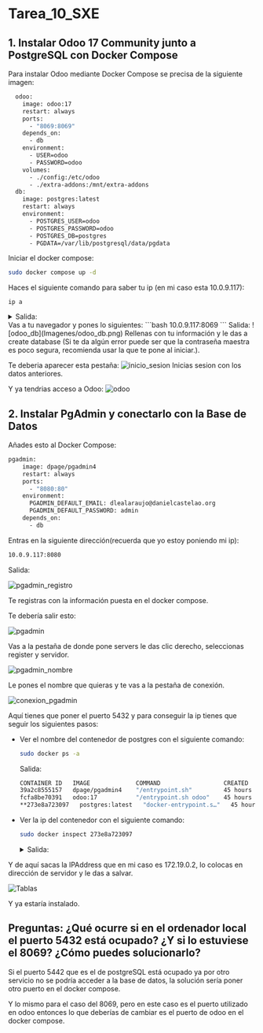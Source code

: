 # Tarea_10_SXE

## 1. Instalar Odoo 17 Community junto a PostgreSQL con Docker Compose

Para instalar Odoo mediante Docker Compose se precisa de la siguiente imagen:
```bash
  odoo:
    image: odoo:17
    restart: always
    ports:
      - "8069:8069"
    depends_on:
      - db
    environment:
      - USER=odoo
      - PASSWORD=odoo
    volumes:
      - ./config:/etc/odoo
      - ./extra-addons:/mnt/extra-addons
  db:
    image: postgres:latest
    restart: always
    environment:
      - POSTGRES_USER=odoo
      - POSTGRES_PASSWORD=odoo
      - POSTGRES_DB=postgres
      - PGDATA=/var/lib/postgresql/data/pgdata
  ```
Iniciar el docker compose:
```bash
sudo docker compose up -d
```
Haces el siguiente comando para saber tu ip (en mi caso esta 10.0.9.117):
```
ip a
```
 <details>
     <summary>Salida:</summary>
   
                  1: lo: <LOOPBACK,UP,LOWER_UP> mtu 65536 qdisc noqueue state UNKNOWN group default qlen 1000
                      link/loopback 00:00:00:00:00:00 brd 00:00:00:00:00:00
                        inet 127.0.0.1/8 scope host lo
                         valid_lft forever preferred_lft forever
                          inet6 ::1/128 scope host 
                         valid_lft forever preferred_lft forever
                  2: enp0s3: <BROADCAST,MULTICAST,UP,LOWER_UP> mtu 1500 qdisc fq_codel state UP group default qlen 1000
                    link/ether 08:00:27:f7:4c:26 brd ff:ff:ff:ff:ff:ff
                    inet 10.0.9.117/24 brd 10.0.9.255 scope global dynamic noprefixroute enp0s3
                       valid_lft 82382sec preferred_lft 82382sec
                    inet6 fe80::1dc6:8ee4:e29c:80e8/64 scope link dadfailed tentative noprefixroute 
                       valid_lft forever preferred_lft forever
                    inet6 fe80::6e28:6de9:d49b:a7f3/64 scope link noprefixroute 
                       valid_lft forever preferred_lft forever
                3: br-c63a9802aae3: <NO-CARRIER,BROADCAST,MULTICAST,UP> mtu 1500 qdisc noqueue state DOWN group default 
                    link/ether 02:42:9f:7b:39:6f brd ff:ff:ff:ff:ff:ff
                    inet 172.18.0.1/16 brd 172.18.255.255 scope global br-c63a9802aae3
                       valid_lft forever preferred_lft forever
                4: docker0: <NO-CARRIER,BROADCAST,MULTICAST,UP> mtu 1500 qdisc noqueue state DOWN group default 
                    link/ether 02:42:43:82:0b:cf brd ff:ff:ff:ff:ff:ff
                    inet 172.17.0.1/16 brd 172.17.255.255 scope global docker0
                       valid_lft forever preferred_lft forever
                5: br-809080e22097: <BROADCAST,MULTICAST,UP,LOWER_UP> mtu 1500 qdisc noqueue state UP group default 
                    link/ether 02:42:53:25:63:57 brd ff:ff:ff:ff:ff:ff
                    inet 172.19.0.1/16 brd 172.19.255.255 scope global br-809080e22097
                       valid_lft forever preferred_lft forever
                    inet6 fe80::42:53ff:fe25:6357/64 scope link 
                       valid_lft forever preferred_lft forever
                13: veth53fd111@if12: <BROADCAST,MULTICAST,UP,LOWER_UP> mtu 1500 qdisc noqueue master br-809080e22097 state UP group default 
                    link/ether f6:80:0c:a1:12:a9 brd ff:ff:ff:ff:ff:ff link-netnsid 0
                    inet6 fe80::f480:cff:fea1:12a9/64 scope link 
                       valid_lft forever preferred_lft forever
                15: veth8015b43@if14: <BROADCAST,MULTICAST,UP,LOWER_UP> mtu 1500 qdisc noqueue master br-809080e22097 state UP group default 
                    link/ether de:5e:73:cf:9a:04 brd ff:ff:ff:ff:ff:ff link-netnsid 1
                    inet6 fe80::dc5e:73ff:fecf:9a04/64 scope link 
                       valid_lft forever preferred_lft forever
                17: vethdff67be@if16: <BROADCAST,MULTICAST,UP,LOWER_UP> mtu 1500 qdisc noqueue master br-809080e22097 state UP group default 
                    link/ether 3a:9d:ff:c9:5f:80 brd ff:ff:ff:ff:ff:ff link-netnsid 2
                    inet6 fe80::389d:ffff:fec9:5f80/64 scope link 
                       valid_lft forever preferred_lft forever
</details>
Vas a tu navegador y pones lo siguientes:
```bash
10.0.9.117:8069
```
Salida:
![odoo_db](Imagenes/odoo_db.png)
Rellenas con tu información y le das a create database (Si te da algún error puede ser que la contraseña maestra es poco segura, recomienda usar la que te pone al iniciar.).


Te deberia aparecer esta pestaña:
![inicio_sesion](Imagenes/inicio_sesion.png)
Inicias sesion con los datos anteriores.


Y ya tendrias acceso a Odoo:
![odoo](Imagenes/odoo.png)

## 2. Instalar PgAdmin y conectarlo con la Base de Datos

Añades esto al Docker Compose:
```bash
pgadmin:
    image: dpage/pgadmin4
    restart: always
    ports:
      - "8080:80"
    environment:
      PGADMIN_DEFAULT_EMAIL: dlealaraujo@danielcastelao.org
      PGADMIN_DEFAULT_PASSWORD: admin
    depends_on:
      - db
```
Entras en la siguiente dirección(recuerda que yo estoy poniendo mi ip):
```bash
10.0.9.117:8080
```
Salida:


![pgadmin_registro](Imagenes/pgadmin_registro.png)


Te registras con la información puesta en el docker compose.


Te debería salir esto:


![pgadmin](Imagenes/pgadmin.png)


Vas a la pestaña de donde pone servers le das clic derecho, seleccionas register y servidor.


![pgadmin_nombre](Imagenes/pgadmin_nombre.png)


Le pones el nombre que quieras y te vas a la pestaña de conexión.


![conexion_pgadmin](Imagenes/conexion_pgadmin.png)


Aquí tienes que poner el puerto 5432 y para conseguir la ip tienes que seguir los siguientes pasos:
  - Ver el nombre del contenedor de postgres con el siguiente comando:
    ```bash
    sudo docker ps -a
    ```
    Salida:
    ```bash
    CONTAINER ID   IMAGE             COMMAND                  CREATED        STATUS             PORTS                                                      NAMES
    39a2c8555157   dpage/pgadmin4    "/entrypoint.sh"         45 hours ago   Up About an hour   443/tcp,        0.0.0.0:8080->80/tcp, [::]:8080->80/tcp           odoo-pgadmin-1
    fcfa8be70391   odoo:17           "/entrypoint.sh odoo"    45 hours ago   Up About an hour                   0.0.0.0:8069->8069/tcp, :::8069->8069/tcp, 8071-8072/tcp   odoo-odoo-1
    **273e8a723097   postgres:latest   "docker-entrypoint.s…"   45 hours ago   Up About an hour   5432/tcp       **
    ```
  - Ver la ip del contenedor con el siguiente comando:
     ```bash
     sudo docker inspect 273e8a723097
     ```
     <details>
     <summary>Salida:</summary>

           [
        {
        "Id": "273e8a723097198a9bfc438811212335b16b86053bb10ac7cc2fc34d1ff06497",
        "Created": "2025-01-13T13:15:20.456421136Z",
        "Path": "docker-entrypoint.sh",
        "Args": [
            "postgres"
        ],
        "State": {
            "Status": "running",
            "Running": true,
            "Paused": false,
            "Restarting": false,
            "OOMKilled": false,
            "Dead": false,
            "Pid": 5433,
            "ExitCode": 0,
            "Error": "",
            "StartedAt": "2025-01-15T09:13:16.983901205Z",
            "FinishedAt": "2025-01-15T09:13:14.009605028Z"
        },
        "Image": "sha256:4bc6cc20ca7a7d56c3cefa8dd618dd6a5419827cef9a1133c49f3156b9436471",
        "ResolvConfPath": "/var/lib/docker/containers/273e8a723097198a9bfc438811212335b16b86053bb10ac7cc2fc34d1ff06497/resolv.conf",
        "HostnamePath": "/var/lib/docker/containers/273e8a723097198a9bfc438811212335b16b86053bb10ac7cc2fc34d1ff06497/hostname",
        "HostsPath": "/var/lib/docker/containers/273e8a723097198a9bfc438811212335b16b86053bb10ac7cc2fc34d1ff06497/hosts",
        "LogPath": "/var/lib/docker/containers/273e8a723097198a9bfc438811212335b16b86053bb10ac7cc2fc34d1ff06497/273e8a723097198a9bfc438811212335b16b86053bb10ac7cc2fc34d1ff06497-json.log",
        "Name": "/odoo-db-1",
        "RestartCount": 0,
        "Driver": "overlay2",
        "Platform": "linux",
        "MountLabel": "",
        "ProcessLabel": "",
        "AppArmorProfile": "docker-default",
        "ExecIDs": null,
        "HostConfig": {
            "Binds": null,
            "ContainerIDFile": "",
            "LogConfig": {
                "Type": "json-file",
                "Config": {}
            },
            "NetworkMode": "odoo_default",
            "PortBindings": {},
            "RestartPolicy": {
                "Name": "always",
                "MaximumRetryCount": 0
            },
            "AutoRemove": false,
            "VolumeDriver": "",
            "VolumesFrom": null,
            "ConsoleSize": [
                0,
                0
            ],
            "CapAdd": null,
            "CapDrop": null,
            "CgroupnsMode": "host",
            "Dns": [],
            "DnsOptions": [],
            "DnsSearch": [],
            "ExtraHosts": [],
            "GroupAdd": null,
            "IpcMode": "private",
            "Cgroup": "",
            "Links": null,
            "OomScoreAdj": 0,
            "PidMode": "",
            "Privileged": false,
            "PublishAllPorts": false,
            "ReadonlyRootfs": false,
            "SecurityOpt": null,
            "UTSMode": "",
            "UsernsMode": "",
            "ShmSize": 67108864,
            "Runtime": "runc",
            "Isolation": "",
            "CpuShares": 0,
            "Memory": 0,
            "NanoCpus": 0,
            "CgroupParent": "",
            "BlkioWeight": 0,
            "BlkioWeightDevice": null,
            "BlkioDeviceReadBps": null,
            "BlkioDeviceWriteBps": null,
            "BlkioDeviceReadIOps": null,
            "BlkioDeviceWriteIOps": null,
            "CpuPeriod": 0,
            "CpuQuota": 0,
            "CpuRealtimePeriod": 0,
            "CpuRealtimeRuntime": 0,
            "CpusetCpus": "",
            "CpusetMems": "",
            "Devices": null,
            "DeviceCgroupRules": null,
            "DeviceRequests": null,
            "MemoryReservation": 0,
            "MemorySwap": 0,
            "MemorySwappiness": null,
            "OomKillDisable": false,
            "PidsLimit": null,
            "Ulimits": null,
            "CpuCount": 0,
            "CpuPercent": 0,
            "IOMaximumIOps": 0,
            "IOMaximumBandwidth": 0,
            "MaskedPaths": [
                "/proc/asound",
                "/proc/acpi",
                "/proc/kcore",
                "/proc/keys",
                "/proc/latency_stats",
                "/proc/timer_list",
                "/proc/timer_stats",
                "/proc/sched_debug",
                "/proc/scsi",
                "/sys/firmware",
                "/sys/devices/virtual/powercap"
            ],
            "ReadonlyPaths": [
                "/proc/bus",
                "/proc/fs",
                "/proc/irq",
                "/proc/sys",
                "/proc/sysrq-trigger"
            ]
        },
        "GraphDriver": {
            "Data": {
                "LowerDir": "/var/lib/docker/overlay2/f7b84619f4dc045872a8e1c3a571f39b880a818287ef71ed46a11db2fe08fa32-init/diff:/var/lib/docker/overlay2/5e77199c23f9e2b3358aa66b5965674f182a4e771e22b4a58a53034067d947e1/diff:/var/lib/docker/overlay2/a4882fe27fb23c76189b2b6dd02d62d501fdca32e88c5e479a09691113d3b252/diff:/var/lib/docker/overlay2/1d527778548792553a5b8731fa8236fc03b4f2518dc94009070b368333aa3390/diff:/var/lib/docker/overlay2/66dbd4e710cd64d36d669f34114901e2e28bd5b770550516a1e32876d5da9e6b/diff:/var/lib/docker/overlay2/001a6bb60b81e5f624ecba8ed34dbbcb1431a670e8e67f38b092c7398a71fe7d/diff:/var/lib/docker/overlay2/3c163d65d09e085ccda62ee8ac991e57dc2de62a05a33735a272273f105317c3/diff:/var/lib/docker/overlay2/d595a637f02260851ba84459e3f8ac9312f22014a2fd4c9e40b4804ea93960d9/diff:/var/lib/docker/overlay2/e5e9e6c015b4cb91368b79535a9aabcf4cd7bf1dc2a5a878c6221078d201d745/diff:/var/lib/docker/overlay2/c68d963f210295ceebf0517920b8274f185fc2f691fb5a0e7def84bc446d9464/diff:/var/lib/docker/overlay2/23602d39f2df725880287fda560c3e60d339ba9504074384381779a354503010/diff:/var/lib/docker/overlay2/68d13e111f910a4cf5600c2f0e1e985c82f743328ceab08e85187ce0dc16d3c0/diff:/var/lib/docker/overlay2/5494beb6c3ce5992ab6483b51ea1fa573a001427750d510b8e069b82004ccbce/diff:/var/lib/docker/overlay2/981f38c466f610c6826dde31a0dd765bda0ed123678611faa2fa1721f8e9fb64/diff:/var/lib/docker/overlay2/a8fe29f88359045152b2394fa79414581aa0263de21660a4ff87057043761b2d/diff",
                "MergedDir": "/var/lib/docker/overlay2/f7b84619f4dc045872a8e1c3a571f39b880a818287ef71ed46a11db2fe08fa32/merged",
                "UpperDir": "/var/lib/docker/overlay2/f7b84619f4dc045872a8e1c3a571f39b880a818287ef71ed46a11db2fe08fa32/diff",
                "WorkDir": "/var/lib/docker/overlay2/f7b84619f4dc045872a8e1c3a571f39b880a818287ef71ed46a11db2fe08fa32/work"
            },
            "Name": "overlay2"
        },
        "Mounts": [
            {
                "Type": "volume",
                "Name": "83397f9097c677c80e8ad2e926eaa498bcd81430cb00408e6d0d50bf91b290f1",
                "Source": "/var/lib/docker/volumes/83397f9097c677c80e8ad2e926eaa498bcd81430cb00408e6d0d50bf91b290f1/_data",
                "Destination": "/var/lib/postgresql/data",
                "Driver": "local",
                "Mode": "",
                "RW": true,
                "Propagation": ""
            }
        ],
        "Config": {
            "Hostname": "273e8a723097",
            "Domainname": "",
            "User": "",
            "AttachStdin": false,
            "AttachStdout": true,
            "AttachStderr": true,
            "ExposedPorts": {
                "5432/tcp": {}
            },
            "Tty": false,
            "OpenStdin": false,
            "StdinOnce": false,
            "Env": [
                "POSTGRES_USER=odoo",
                "POSTGRES_PASSWORD=odoo",
                "POSTGRES_DB=postgres",
                "PGDATA=/var/lib/postgresql/data/pgdata",
                "PATH=/usr/local/sbin:/usr/local/bin:/usr/sbin:/usr/bin:/sbin:/bin:/usr/lib/postgresql/17/bin",
                "GOSU_VERSION=1.17",
                "LANG=en_US.utf8",
                "PG_MAJOR=17",
                "PG_VERSION=17.2-1.pgdg120+1"
            ],
            "Cmd": [
                "postgres"
            ],
            "Image": "postgres:latest",
            "Volumes": {
                "/var/lib/postgresql/data": {}
            },
            "WorkingDir": "",
            "Entrypoint": [
                "docker-entrypoint.sh"
            ],
            "OnBuild": null,
            "Labels": {
                "com.docker.compose.config-hash": "391e615bd07ed4e028322947f24f50ea5287983dae8ffe7e1bf74a89646bbd32",
                "com.docker.compose.container-number": "1",
                "com.docker.compose.depends_on": "",
                "com.docker.compose.image": "sha256:4bc6cc20ca7a7d56c3cefa8dd618dd6a5419827cef9a1133c49f3156b9436471",
                "com.docker.compose.oneoff": "False",
                "com.docker.compose.project": "odoo",
                "com.docker.compose.project.config_files": "/home/accesodatos/odoo/docker-compose.yml",
                "com.docker.compose.project.working_dir": "/home/accesodatos/odoo",
                "com.docker.compose.service": "db",
                "com.docker.compose.version": "2.32.1"
            },
            "StopSignal": "SIGINT"
        },
        "NetworkSettings": {
            "Bridge": "",
            "SandboxID": "a8809edbb5d5a6393617e42f5657afce48eab74fdbdae970a5755a77937e45a0",
            "SandboxKey": "/var/run/docker/netns/a8809edbb5d5",
            "Ports": {
                "5432/tcp": null
            },
            "HairpinMode": false,
            "LinkLocalIPv6Address": "",
            "LinkLocalIPv6PrefixLen": 0,
            "SecondaryIPAddresses": null,
            "SecondaryIPv6Addresses": null,
            "EndpointID": "",
            "Gateway": "",
            "GlobalIPv6Address": "",
            "GlobalIPv6PrefixLen": 0,
            "IPAddress": "",
            "IPPrefixLen": 0,
            "IPv6Gateway": "",
            "MacAddress": "",
            "Networks": {
                "odoo_default": {
                    "IPAMConfig": null,
                    "Links": null,
                    "Aliases": [
                        "odoo-db-1",
                        "db"
                    ],
                    "MacAddress": "02:42:ac:13:00:02",
                    "DriverOpts": null,
                    "NetworkID": "809080e2209755a3c066738b5cf4d246ca8304310679c0691e6a0615cf93f818",
                    "EndpointID": "064c004987762750e2b6a84efae0eb9505eb0b0a41e9e31872f106aba1f162b9",
                    "Gateway": "172.19.0.1",
                    "IPAddress": "172.19.0.2",
                    "IPPrefixLen": 16,
                    "IPv6Gateway": "",
                    "GlobalIPv6Address": "",
                    "GlobalIPv6PrefixLen": 0,
                    "DNSNames": [
                        "odoo-db-1",
                        "db",
                        "273e8a723097"
                    ]
                  }
               }
            }
         }
        ]
</details>


Y de aquí sacas la IPAddress que en mi caso es 172.19.0.2, lo colocas en dirección de servidor y le das a salvar.


![Tablas](Imagenes/tablas_114.png)


Y ya estaría instalado.


## Preguntas: ¿Qué ocurre si en el ordenador local el puerto 5432 está ocupado? ¿Y si lo estuviese el 8069? ¿Cómo puedes solucionarlo?

Si el puerto 5442 que es el de postgreSQL está ocupado ya por otro servicio no se podría acceder a la base de datos, la solución sería poner otro puerto en el docker compose.


Y lo mismo para el caso del 8069, pero en este caso es el puerto utilizado en odoo entonces lo que deberías de cambiar es el puerto de odoo en el docker compose.



    
     








